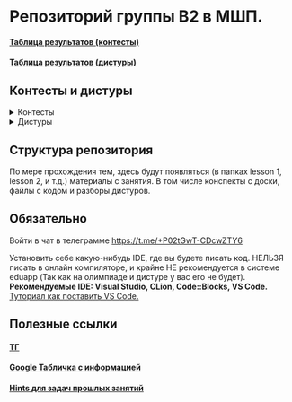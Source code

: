 # Репозиторий группы B2 в МШП.

#### [Таблица результатов (контесты)](https://contest.informatics.ru/ejstand/2024-25/mps/group-b2)

#### [Таблица результатов (дистуры)](https://contest.informatics.ru/ejstand/2024-25/mps/group-b2-tours)

## Контесты и дистуры

<details>
      <summary>Контесты</summary>

#### [Динамическое программирование 1](https://contest.informatics.ru/cgi-bin/new-client?contest_id=23905)

#### [Теория чисел 2](http://contest.informatics.ru/cgi-bin/new-client?contest_id=23904)

#### [Теория чисел 1](http://contest.informatics.ru/cgi-bin/new-client?contest_id=23902)

#### [STL](http://contest.informatics.ru/cgi-bin/new-client?contest_id=23901)

</details>

<details>
      <summary>Дистуры</summary>

#### [Дистур 2](https://contest.informatics.ru/cgi-bin/new-client?contest_id=23906)

#### [Дистур 1](https://contest.informatics.ru/cgi-bin/new-client?contest_id=23903)

</details>


## Структура репозитория
По мере прохождения тем, здесь будут появляться (в папках lesson 1, lesson 2, и т.д.) материалы с занятия. В том числе конспекты с доски, файлы с кодом и разборы дистуров.

## Обязательно

Войти в чат в телеграмме https://t.me/+P02tGwT-CDcwZTY6

Установить себе какую-нибудь IDE, где вы будете писать код. НЕЛЬЗЯ писать в онлайн компиляторе, и крайне НЕ рекомендуется в системе eduapp (Так как на олимпиаде и дистуре у вас его не будет).\
**Рекомендуемые IDE: Visual Studio, CLion, Code::Blocks, VS Code.**\
[Туториал как поставить VS Code.](https://github.com/Uliana666/MSHP/blob/main/lesson%200.%20Tutorial/README.md)

## Полезные ссылки


#### [ТГ](https://t.me/+P02tGwT-CDcwZTY6)

#### [Google Табличка c информацией](https://docs.google.com/spreadsheets/d/1jCnUnr_fsHTtemiDNizRPxJd_sM9dYYf6DyuBc1pmkg/edit?gid=2035314896#gid=2035314896)

#### [Hints для задач прошлых занятий](https://github.com/Uliana666/MSHP/tree/main/Hints)